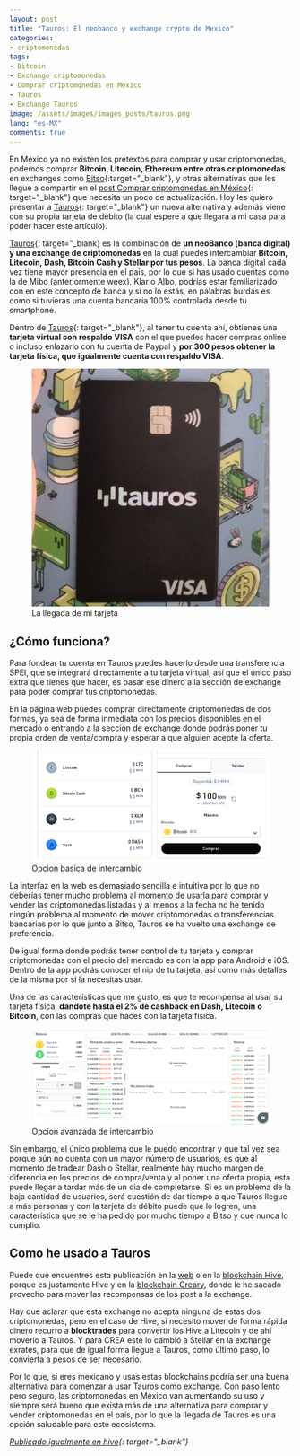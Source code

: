```yaml
---
layout: post
title: "Tauros: El neobanco y exchange crypto de Mexico"
categories:
- criptomonedas
tags: 
- Bitcoin
- Exchange criptomonedas
- Comprar criptomonedas en Mexico
- Tauros
- Exchange Tauros
image: /assets/images/images_posts/tauros.png
lang: "es-MX"
comments: true
---
```


En México ya no existen los pretextos para comprar y usar criptomonedas, podemos comprar **Bitcoin, Litecoin, Ethereum entre otras criptomonedas** en exchanges como [Bitso](https://bitso.com/?ref=bxun){:target="_blank"}, y otras alternativas que les llegue a compartir en el [post Comprar criptomonedas en México](https://shadowmyst.net/comprar-bitcoins-en-mexico/){: target="_blank"} que necesita un poco de actualización. Hoy les quiero presentar a [Tauros](https://tauros.io/signup?ref=amVzdXNmaWd1ZXJvYWhlcm5hbmRlekBnbWFpbC5jb20=){: target="_blank"} un nueva alternativa y además viene con su propia tarjeta de débito (la cual espere a que llegara a mi casa para poder hacer este artículo).

[Tauros](https://tauros.io/signup?ref=amVzdXNmaWd1ZXJvYWhlcm5hbmRlekBnbWFpbC5jb20=){: target="_blank} es la combinación de **un neoBanco (banca digital) y una exchange de criptomonedas** en la cual puedes intercambiar **Bitcoin, Litecoin, Dash, Bitcoin Cash y Stellar por tus pesos**. La banca digital cada vez tiene mayor presencia en el país, por lo que si has usado cuentas como la de Mibo (anteriormente weex), Klar o Albo, podrías estar familiarizado con en este concepto de banca y si no lo estás, en palabras burdas es como si tuvieras una cuenta bancaria 100% controlada desde tu smartphone.

Dentro de [Tauros](https://tauros.io/signup?ref=amVzdXNmaWd1ZXJvYWhlcm5hbmRlekBnbWFpbC5jb20=){: target="_blank"}, al tener tu cuenta ahí, obtienes una **tarjeta virtual con respaldo VISA** con el que puedes hacer compras online o incluso enlazarlo con tu cuenta de Paypal y **por 300 pesos obtener la tarjeta física, que igualmente cuenta con respaldo VISA**.

<figure class="image image-centered is-512">
  <img src="/assets/images/tauros.jpg" />
  <figcaption>La llegada de mi tarjeta</figcaption>
</figure>

## ¿Cómo funciona?

Para fondear tu cuenta en Tauros puedes hacerlo desde una transferencia SPEI, que se integrará directamente a tu tarjeta virtual, así que el único paso extra que tienes que hacer, es pasar ese dinero a la sección de exchange para poder comprar tus criptomonedas.

En la página web puedes comprar directamente criptomonedas de dos formas, ya sea de forma inmediata con los precios disponibles en el mercado o entrando a la sección de exchange donde podrás poner tu propia orden de venta/compra y esperar a que alguien acepte la oferta.

<figure class="image image-centered">
  <img src="/assets/images/tauros_exchange_basica.png" />
  <figcaption>Opcion basica de intercambio</figcaption>
</figure>

La interfaz en la web es demasiado sencilla e intuitiva por lo que no deberías tener mucho problema al momento de usarla para comprar y vender las criptomonedas listadas y al menos a la fecha no he tenido ningún problema al momento de mover criptomonedas o transferencias bancarias por lo que junto a Bitso, Tauros se ha vuelto una exchange de preferencia.

De igual forma donde podrás tener control de tu tarjeta y comprar criptomonedas con el precio del mercado es con la app para Android e iOS. Dentro de la app podrás conocer el nip de tu tarjeta, así como más detalles de la misma por si la necesitas usar.

Una de las características que me gusto, es que te recompensa al usar su tarjeta física, **dandote hasta el 2% de cashback en Dash, Litecoin o Bitcoin**, con las compras que haces con la tarjeta física.

<figure class="image image-centered">
  <img src="/assets/images/tauros_exchange_avanzado.png" />
  <figcaption>Opcion avanzada de intercambio</figcaption>
</figure>

Sin embargo, el único problema que le puedo encontrar y que tal vez sea porque aún no cuenta con un mayor número de usuarios, es que al momento de tradear Dash o Stellar, realmente hay mucho margen de diferencia en los precios de compra/venta y al poner una oferta propia, esta puede llegar a tardar más de un dia de completarse. Si es un problema de la baja cantidad de usuarios, será cuestión de dar tiempo a que Tauros llegue a más personas y con la tarjeta de débito puede que lo logren, una característica que se le ha pedido por mucho tiempo a Bitso y que nunca lo cumplio.

## Como he usado a Tauros

Puede que encuentres esta publicación en la [web](https://shadowmyst.net) o en la [blockchain Hive](https://peakd.com), porque es justamente Hive y en la [blockchain Creary](https://shadowmyst.net/que-es-creary/), donde le he sacado provecho para mover las recompensas de los post a la exchange.

Hay que aclarar que esta exchange no acepta ninguna de estas dos criptomonedas, pero en el caso de Hive, si necesito mover de forma rápida dinero recurro a **blocktrades** para convertir los Hive a Litecoin y de ahí moverlo a Tauros. Y para CREA este lo cambió a Stellar en la exchange exrates, para que de igual forma llegue a Tauros, como último paso, lo convierta a pesos de ser necesario.

Por lo que, si eres mexicano y usas estas blockchains podría ser una buena alternativa para comenzar a usar Tauros como exchange. Con paso lento pero seguro, las criptomonedas en México van aumentando su uso y siempre será bueno que exista más de una alternativa para comprar y vender criptomonedas en el país, por lo que la llegada de Tauros es una opción saludable para este ecosistema.

*[Publicado igualmente en hive](https://peakd.com/hive-147104/@shadowmyst/tauros-el-neobanco-y-exchange-crypto-de-mexico){: target="_blank"}*